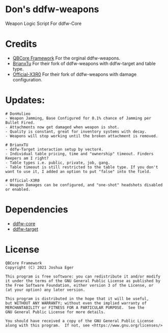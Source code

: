 # Don's ddfw-weapons
Weapon Logic Script For ddfw-Core

# Credits
- [QBCore Framework](https://github.com/qbcore-framework) For the orginal ddfw-weapons.
- [BrianxTu](https://github.com/BrianxTu/ddfw-weapons) For their fork of ddfw-weapons with ddfw-target and table type.
- [Official-X3R0](https://github.com/Official-X3R0/ddfw-weapons) For their fork of ddfw-weapons with damage configuration.

# Updates:

    # DonHulieo
    - Weapon Jamming, Base Configured for 0.1% chance of Jamming per Bullet Fired.
    - Attachments now get damaged when weapon is shot.
    - Quality is constant, great for inventory systems with decay.
    - Weapons will stop working until the broken attachment is removed.
    
    # BrianxTU
    - ddfw-Target interaction setup by vector4.
    - Individual table pricing, time and "ownership" timeout. Finders Keepers am I right?
    - Table types i.e. public, private, job, gang.
    - Table timeout is still restricted to the table type. If you don't want to use it, I added an option to put "false" into the field.
    
    # Official-X3R0
    - Weapon Damages can be configured, and "one-shot" headshots disabled or enabled.

# Dependencies
- [ddfw-core](https://github.com/qbcore-framework/ddfw-core)
- [ddfw-target](https://github.com/qbcore-framework/ddfw-target)

# License

    QBCore Framework
    Copyright (C) 2021 Joshua Eger

    This program is free software: you can redistribute it and/or modify
    it under the terms of the GNU General Public License as published by
    the Free Software Foundation, either version 3 of the License, or
    (at your option) any later version.

    This program is distributed in the hope that it will be useful,
    but WITHOUT ANY WARRANTY; without even the implied warranty of
    MERCHANTABILITY or FITNESS FOR A PARTICULAR PURPOSE.  See the
    GNU General Public License for more details.

    You should have received a copy of the GNU General Public License
    along with this program.  If not, see <https://www.gnu.org/licenses/>
